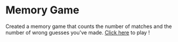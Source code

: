 # Memory Game

Created a memory game that counts the number of matches and the number of wrong guesses you've made. [Click here](https://emilielny.github.io/memory-game/) to play !
